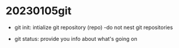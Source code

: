 # 20230105git

- git init: intialize git repository (repo)
	-do not nest git repositories

- git status: provide you info about what's going on
